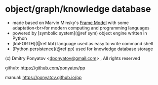 # 
# object/graph/knowledge database

* made based on Marvin Minsky's
[Frame Model](https://en.wikipedia.org/wiki/Frame_(artificial_intelligence))
with some adaptation<br>for modern computing and programming languages
* powered by [symbolic system](@ref sym) object engine written in Python
* [kbFORTH](@ref kbf) language used as easy to write command shell
* [Python persistence](@ref pp) used for knowledge database storage 

(c) Dmitry Ponyatov <<dponyatov@gmail.com>> , All rights reserved

github: https://github.com/ponyatov/pp

manual: https://ponyatov.github.io/pp
